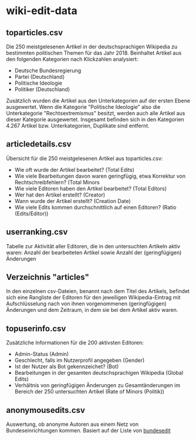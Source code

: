 # wiki-edit-data

## toparticles.csv

Die 250 meistgelesenen Artikel in der deutschsprachigen Wikipedia zu bestimmten politischen Themen für das Jahr 2018. Beinhaltet Artikel aus den folgenden Kategorien nach Klickzahlen analysiert:

* Deutsche Bundesregierung
* Partei (Deutschland)
* Politische Ideologie
* Politiker (Deutschland)

Zusätzlich wurden die Artikel aus den Unterkategorien auf der ersten Ebene ausgewertet. Wenn die Kategorie "Politische Ideologie" also die Unterkategorie "Rechtsextremismus" besitzt, werden auch alle Artikel aus dieser Kategorie ausgewertet. Insgesamt befinden sich in den Kategorien 4.267 Artikel bzw. Unterkategorien, Duplikate sind entfernt.

## articledetails.csv

Übersicht für die 250 meistgelesenen Artikel aus toparticles.csv:
* Wie oft wurde der Artikel bearbeitet? (Total Edits)
* Wie viele Bearbeitungen davon waren geringfügig, etwa Korrektur von Rechtschreibfehlern? (Total Minors
* Wie viele Editoren haben den Artikel bearbeitet? (Total Editors)
* Wer hat den Artikel erstellt? (Creator)
* Wann wurde der Artikel erstellt? (Creation Date)
* Wie viele Edits kommen durchschnittlich auf einen Editoren? (Ratio (Edits/Editor))

## userranking.csv

Tabelle zur Aktivität aller Editoren, die in den untersuchten Artikeln aktiv waren: Anzahl der bearbeiteten Artikel sowie Anzahl der (geringfügigen) Änderungen

## Verzeichnis "articles"

In den einzelnen csv-Dateien, benannt nach dem Titel des Artikels, befindet sich eine Rangliste der Editoren für den jeweiligen Wikipedia-Eintrag mit Aufschlüsselung nach von ihnen vorgenommenen (geringfügigen) Änderungen und dem Zeitraum, in dem sie bei dem Artikel aktiv waren.

## topuserinfo.csv

Zusätzliche Informationen für die 200 aktivsten Editoren:
* Admin-Status (Admin)
* Geschlecht, falls im Nutzerprofil angegeben (Gender)
* Ist der Nutzer als Bot gekennzeichet? (Bot)
* Bearbeitungen in der gesamten deutschsprachigen Wikipedia (Global Edits)
* Verhältnis von geringfügigen Änderungen zu Gesamtänderungen im Bereich der 250 untersuchten Artikel (Rate of Minors (Politik))

## anonymousedits.csv

Auswertung, ob anonyme Autoren aus einem Netz von Bundeseinrichtungen kommen. Basiert auf der Liste von [bundesedit](https://github.com/codemonauts/bundesedit)
